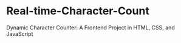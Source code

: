 # Real-time-Character-Count
Dynamic Character Counter: A Frontend Project in HTML, CSS, and JavaScript
